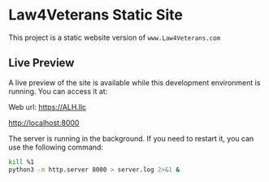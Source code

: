 # Law4Veterans Static Site

This project is a static website version of `www.Law4Veterans.com`

## Live Preview

A live preview of the site is available while this development environment is running. You can access it at:

Web url: https://ALH.llc

[http://localhost:8000](http://localhost:8000)



The server is running in the background. If you need to restart it, you can use the following command:

```bash
kill %1
python3 -m http.server 8000 > server.log 2>&1 &
```
